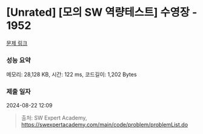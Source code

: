 # [Unrated] [모의 SW 역량테스트] 수영장 - 1952 

[문제 링크](https://swexpertacademy.com/main/code/problem/problemDetail.do?contestProbId=AV5PpFQaAQMDFAUq) 

### 성능 요약

메모리: 28,128 KB, 시간: 122 ms, 코드길이: 1,202 Bytes

### 제출 일자

2024-08-22 12:09



> 출처: SW Expert Academy, https://swexpertacademy.com/main/code/problem/problemList.do
